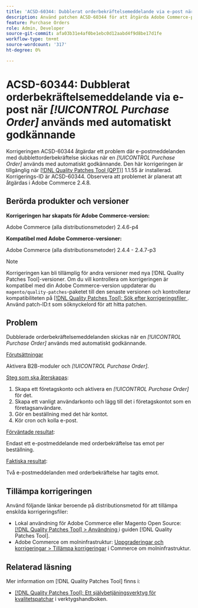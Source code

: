 ```yaml
---
title: 'ACSD-60344: Dubblerat orderbekräftelsemeddelande via e-post när [!UICONTROL Purchase Order] används med automatiskt godkännande'
description: Använd patchen ACSD-60344 för att åtgärda Adobe Commerce-problemet där e-postmeddelanden med dubblettorderbekräftelse skickas när du använder en [!UICONTROL Purchase Order] med automatiskt godkännande.
feature: Purchase Orders
role: Admin, Developer
source-git-commit: afa03b31e4af0be1ebc0d12aabd4f9d8be17d1fe
workflow-type: tm+mt
source-wordcount: '317'
ht-degree: 0%

---
```


# ACSD-60344: Dubblerat orderbekräftelsemeddelande via e-post när *[!UICONTROL Purchase Order]* används med automatiskt godkännande

Korrigeringen ACSD-60344 åtgärdar ett problem där e-postmeddelanden med dubblettorderbekräftelse skickas när en *[!UICONTROL Purchase Order]* används med automatiskt godkännande. Den här korrigeringen är tillgänglig när [[!DNL Quality Patches Tool (QPT)]](/help/tools/quality-patches-tool/quality-patches-tool-to-self-serve-quality-patches.md) 1.1.55 är installerad. Korrigerings-ID är ACSD-60344. Observera att problemet är planerat att åtgärdas i Adobe Commerce 2.4.8.

## Berörda produkter och versioner

**Korrigeringen har skapats för Adobe Commerce-version:**

Adobe Commerce (alla distributionsmetoder) 2.4.6-p4

**Kompatibel med Adobe Commerce-versioner:**

Adobe Commerce (alla distributionsmetoder) 2.4.4 - 2.4.7-p3


>[!NOTE]
>
>Korrigeringen kan bli tillämplig för andra versioner med nya [!DNL Quality Patches Tool]-versioner. Om du vill kontrollera om korrigeringen är kompatibel med din Adobe Commerce-version uppdaterar du `magento/quality-patches`-paketet till den senaste versionen och kontrollerar kompatibiliteten på [[!DNL Quality Patches Tool]: Sök efter korrigeringsfiler ](https://experienceleague.adobe.com/tools/commerce-quality-patches/index.html). Använd patch-ID:t som söknyckelord för att hitta patchen.

## Problem

Dubblerade orderbekräftelsemeddelanden skickas när en *[!UICONTROL Purchase Order]* används med automatiskt godkännande.

<u>Förutsättningar</u>

Aktivera B2B-moduler och *[!UICONTROL Purchase Order]*.

<u>Steg som ska återskapas</u>:

1. Skapa ett företagskonto och aktivera en *[!UICONTROL Purchase Order]* för det.
1. Skapa ett vanligt användarkonto och lägg till det i företagskontot som en företagsanvändare.
1. Gör en beställning med det här kontot.
1. Kör cron och kolla e-post.

<u>Förväntade resultat</u>:

Endast ett e-postmeddelande med orderbekräftelse tas emot per beställning.

<u>Faktiska resultat</u>:

Två e-postmeddelanden med orderbekräftelse har tagits emot.

## Tillämpa korrigeringen

Använd följande länkar beroende på distributionsmetod för att tillämpa enskilda korrigeringsfiler:

* Lokal användning för Adobe Commerce eller Magento Open Source: [[!DNL Quality Patches Tool] > Användning ](/help/tools/quality-patches-tool/usage.md) i guiden [!DNL Quality Patches Tool].
* Adobe Commerce om molninfrastruktur: [Uppgraderingar och korrigeringar > Tillämpa korrigeringar](https://experienceleague.adobe.com/docs/commerce-cloud-service/user-guide/develop/upgrade/apply-patches.html) i Commerce om molninfrastruktur.


## Relaterad läsning

Mer information om [!DNL Quality Patches Tool] finns i:

* [[!DNL Quality Patches Tool]: Ett självbetjäningsverktyg för kvalitetspatchar](/help/tools/quality-patches-tool/quality-patches-tool-to-self-serve-quality-patches.md) i verktygshandboken.
